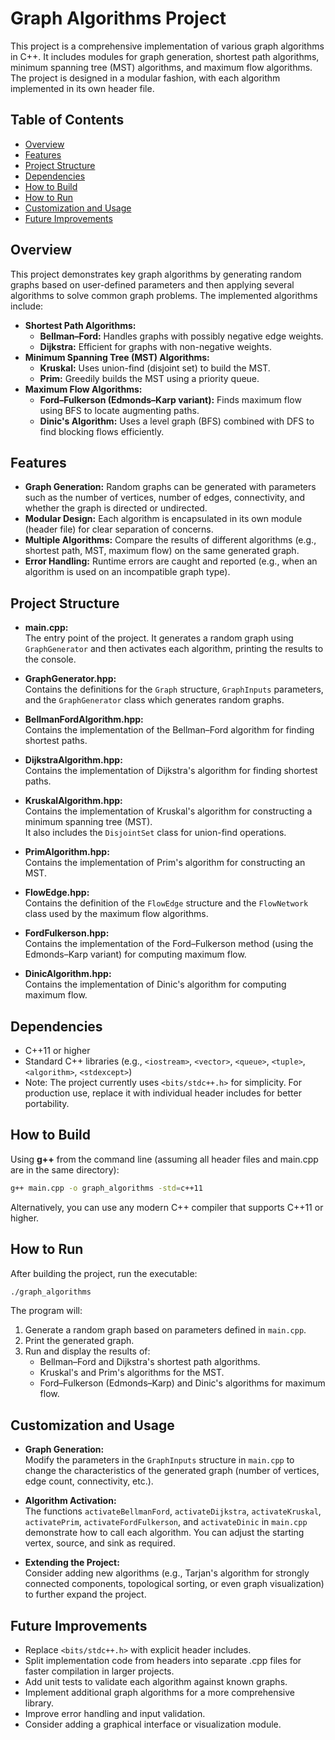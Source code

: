 # Graph Algorithms Project

This project is a comprehensive implementation of various graph algorithms in C++. It includes modules for graph generation, shortest path algorithms, minimum spanning tree (MST) algorithms, and maximum flow algorithms. The project is designed in a modular fashion, with each algorithm implemented in its own header file.

## Table of Contents

- [Overview](#overview)
- [Features](#features)
- [Project Structure](#project-structure)
- [Dependencies](#dependencies)
- [How to Build](#how-to-build)
- [How to Run](#how-to-run)
- [Customization and Usage](#customization-and-usage)
- [Future Improvements](#future-improvements)

## Overview

This project demonstrates key graph algorithms by generating random graphs based on user-defined parameters and then applying several algorithms to solve common graph problems. The implemented algorithms include:

- **Shortest Path Algorithms:**
  - **Bellman–Ford:** Handles graphs with possibly negative edge weights.
  - **Dijkstra:** Efficient for graphs with non-negative weights.
- **Minimum Spanning Tree (MST) Algorithms:**
  - **Kruskal:** Uses union-find (disjoint set) to build the MST.
  - **Prim:** Greedily builds the MST using a priority queue.
- **Maximum Flow Algorithms:**
  - **Ford–Fulkerson (Edmonds–Karp variant):** Finds maximum flow using BFS to locate augmenting paths.
  - **Dinic's Algorithm:** Uses a level graph (BFS) combined with DFS to find blocking flows efficiently.

## Features

- **Graph Generation:** Random graphs can be generated with parameters such as the number of vertices, number of edges, connectivity, and whether the graph is directed or undirected.
- **Modular Design:** Each algorithm is encapsulated in its own module (header file) for clear separation of concerns.
- **Multiple Algorithms:** Compare the results of different algorithms (e.g., shortest path, MST, maximum flow) on the same generated graph.
- **Error Handling:** Runtime errors are caught and reported (e.g., when an algorithm is used on an incompatible graph type).

## Project Structure

- **main.cpp:**  
  The entry point of the project. It generates a random graph using `GraphGenerator` and then activates each algorithm, printing the results to the console.
  
- **GraphGenerator.hpp:**  
  Contains the definitions for the `Graph` structure, `GraphInputs` parameters, and the `GraphGenerator` class which generates random graphs.
  
- **BellmanFordAlgorithm.hpp:**  
  Contains the implementation of the Bellman–Ford algorithm for finding shortest paths.
  
- **DijkstraAlgorithm.hpp:**  
  Contains the implementation of Dijkstra's algorithm for finding shortest paths.
  
- **KruskalAlgorithm.hpp:**  
  Contains the implementation of Kruskal's algorithm for constructing a minimum spanning tree (MST).  
  It also includes the `DisjointSet` class for union-find operations.
  
- **PrimAlgorithm.hpp:**  
  Contains the implementation of Prim's algorithm for constructing an MST.
  
- **FlowEdge.hpp:**  
  Contains the definition of the `FlowEdge` structure and the `FlowNetwork` class used by the maximum flow algorithms.
  
- **FordFulkerson.hpp:**  
  Contains the implementation of the Ford–Fulkerson method (using the Edmonds–Karp variant) for computing maximum flow.
  
- **DinicAlgorithm.hpp:**  
  Contains the implementation of Dinic's algorithm for computing maximum flow.

## Dependencies

- C++11 or higher  
- Standard C++ libraries (e.g., `<iostream>`, `<vector>`, `<queue>`, `<tuple>`, `<algorithm>`, `<stdexcept>`)  
- Note: The project currently uses `<bits/stdc++.h>` for simplicity. For production use, replace it with individual header includes for better portability.

## How to Build

Using **g++** from the command line (assuming all header files and main.cpp are in the same directory):

```bash
g++ main.cpp -o graph_algorithms -std=c++11
```

Alternatively, you can use any modern C++ compiler that supports C++11 or higher.

## How to Run

After building the project, run the executable:

```bash
./graph_algorithms
```

The program will:
1. Generate a random graph based on parameters defined in `main.cpp`.
2. Print the generated graph.
3. Run and display the results of:
   - Bellman–Ford and Dijkstra's shortest path algorithms.
   - Kruskal's and Prim's algorithms for the MST.
   - Ford–Fulkerson (Edmonds–Karp) and Dinic's algorithms for maximum flow.

## Customization and Usage

- **Graph Generation:**  
  Modify the parameters in the `GraphInputs` structure in `main.cpp` to change the characteristics of the generated graph (number of vertices, edge count, connectivity, etc.).

- **Algorithm Activation:**  
  The functions `activateBellmanFord`, `activateDijkstra`, `activateKruskal`, `activatePrim`, `activateFordFulkerson`, and `activateDinic` in `main.cpp` demonstrate how to call each algorithm. You can adjust the starting vertex, source, and sink as required.

- **Extending the Project:**  
  Consider adding new algorithms (e.g., Tarjan's algorithm for strongly connected components, topological sorting, or even graph visualization) to further expand the project.

## Future Improvements

- Replace `<bits/stdc++.h>` with explicit header includes.
- Split implementation code from headers into separate .cpp files for faster compilation in larger projects.
- Add unit tests to validate each algorithm against known graphs.
- Implement additional graph algorithms for a more comprehensive library.
- Improve error handling and input validation.
- Consider adding a graphical interface or visualization module.
